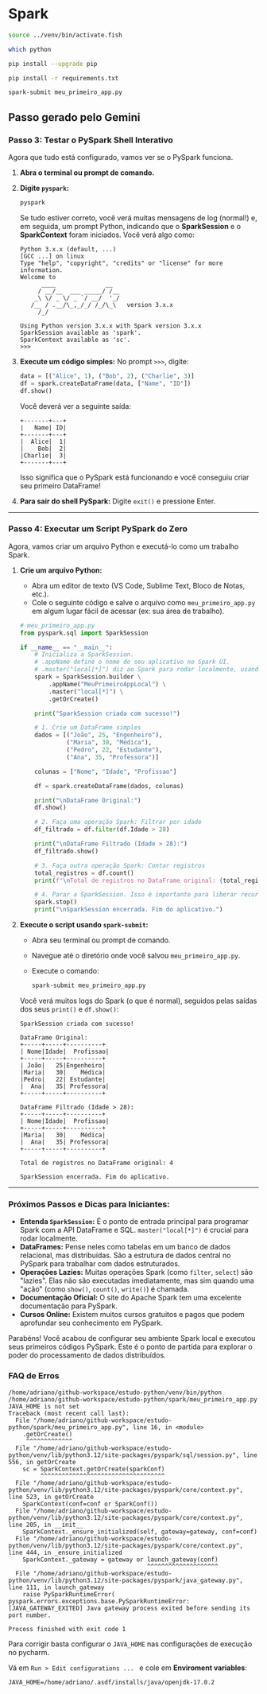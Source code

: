 # Spark

```bash
source ../venv/bin/activate.fish

which python

pip install --upgrade pip

pip install -r requirements.txt

spark-submit meu_primeiro_app.py
```

## Passo gerado pelo Gemini

### Passo 3: Testar o PySpark Shell Interativo

Agora que tudo está configurado, vamos ver se o PySpark funciona.

1.  **Abra o terminal ou prompt de comando.**
2.  **Digite `pyspark`:**

    ```bash
    pyspark
    ```

    Se tudo estiver correto, você verá muitas mensagens de log (normal!) e, em seguida, um prompt Python, indicando que o **SparkSession** e o **SparkContext** foram iniciados. Você verá algo como:

    ```
    Python 3.x.x (default, ...)
    [GCC ...] on linux
    Type "help", "copyright", "credits" or "license" for more information.
    Welcome to
          ____              __
         / __/__  ___ _____/ /__
        _\ \/ _ \/ _ `/ __/  '_/
       /__ / .__/\_,_/_/ /_/\_\   version 3.x.x
         /_/

    Using Python version 3.x.x with Spark version 3.x.x
    SparkSession available as 'spark'.
    SparkContext available as 'sc'.
    >>>
    ```

3.  **Execute um código simples:** No prompt `>>>`, digite:

    ```python
    data = [("Alice", 1), ("Bob", 2), ("Charlie", 3)]
    df = spark.createDataFrame(data, ["Name", "ID"])
    df.show()
    ```

    Você deverá ver a seguinte saída:

    ```
    +-------+---+
    |   Name| ID|
    +-------+---+
    |  Alice|  1|
    |    Bob|  2|
    |Charlie|  3|
    +-------+---+
    ```

    Isso significa que o PySpark está funcionando e você conseguiu criar seu primeiro DataFrame!
4.  **Para sair do shell PySpark:** Digite `exit()` e pressione Enter.

---

### Passo 4: Executar um Script PySpark do Zero

Agora, vamos criar um arquivo Python e executá-lo como um trabalho Spark.

1.  **Crie um arquivo Python:**
    * Abra um editor de texto (VS Code, Sublime Text, Bloco de Notas, etc.).
    * Cole o seguinte código e salve o arquivo como `meu_primeiro_app.py` em algum lugar fácil de acessar (ex: sua área de trabalho).

    ```python
    # meu_primeiro_app.py
    from pyspark.sql import SparkSession

    if __name__ == "__main__":
        # Inicializa a SparkSession.
        # .appName define o nome do seu aplicativo no Spark UI.
        # .master("local[*]") diz ao Spark para rodar localmente, usando todos os núcleos disponíveis.
        spark = SparkSession.builder \
            .appName("MeuPrimeiroAppLocal") \
            .master("local[*]") \
            .getOrCreate()

        print("SparkSession criada com sucesso!")

        # 1. Crie um DataFrame simples
        dados = [("João", 25, "Engenheiro"),
                 ("Maria", 30, "Médica"),
                 ("Pedro", 22, "Estudante"),
                 ("Ana", 35, "Professora")]

        colunas = ["Nome", "Idade", "Profissao"]

        df = spark.createDataFrame(dados, colunas)

        print("\nDataFrame Original:")
        df.show()

        # 2. Faça uma operação Spark: Filtrar por idade
        df_filtrado = df.filter(df.Idade > 28)

        print("\nDataFrame Filtrado (Idade > 28):")
        df_filtrado.show()

        # 3. Faça outra operação Spark: Contar registros
        total_registros = df.count()
        print(f"\nTotal de registros no DataFrame original: {total_registros}")

        # 4. Parar a SparkSession. Isso é importante para liberar recursos.
        spark.stop()
        print("\nSparkSession encerrada. Fim do aplicativo.")
    ```

2.  **Execute o script usando `spark-submit`:**
    * Abra seu terminal ou prompt de comando.
    * Navegue até o diretório onde você salvou `meu_primeiro_app.py`.
    * Execute o comando:

        ```bash
        spark-submit meu_primeiro_app.py
        ```

    Você verá muitos logs do Spark (o que é normal), seguidos pelas saídas dos seus `print()` e `df.show()`:

    ```
    SparkSession criada com sucesso!

    DataFrame Original:
    +-----+-----+----------+
    | Nome|Idade|  Profissao|
    +-----+-----+----------+
    | João|   25|Engenheiro|
    |Maria|   30|    Médica|
    |Pedro|   22| Estudante|
    |  Ana|   35| Professora|
    +-----+-----+----------+

    DataFrame Filtrado (Idade > 28):
    +-----+-----+----------+
    | Nome|Idade|  Profissao|
    +-----+-----+----------+
    |Maria|   30|    Médica|
    |  Ana|   35| Professora|
    +-----+-----+----------+

    Total de registros no DataFrame original: 4

    SparkSession encerrada. Fim do aplicativo.
    ```

---

### Próximos Passos e Dicas para Iniciantes:

* **Entenda `SparkSession`:** É o ponto de entrada principal para programar Spark com a API DataFrame e SQL. `master("local[*]")` é crucial para rodar localmente.
* **DataFrames:** Pense neles como tabelas em um banco de dados relacional, mas distribuídas. São a estrutura de dados central no PySpark para trabalhar com dados estruturados.
* **Operações Lazies:** Muitas operações Spark (como `filter`, `select`) são "lazies". Elas não são executadas imediatamente, mas sim quando uma "ação" (como `show()`, `count()`, `write()`) é chamada.
* **Documentação Oficial:** O site do Apache Spark tem uma excelente documentação para PySpark.
* **Cursos Online:** Existem muitos cursos gratuitos e pagos que podem aprofundar seu conhecimento em PySpark.

Parabéns! Você acabou de configurar seu ambiente Spark local e executou seus primeiros códigos PySpark. Este é o ponto de partida para explorar o poder do processamento de dados distribuídos.

### FAQ de Erros
```commandline
/home/adriano/github-workspace/estudo-python/venv/bin/python /home/adriano/github-workspace/estudo-python/spark/meu_primeiro_app.py 
JAVA_HOME is not set
Traceback (most recent call last):
  File "/home/adriano/github-workspace/estudo-python/spark/meu_primeiro_app.py", line 16, in <module>
    .getOrCreate()
     ^^^^^^^^^^^^^
  File "/home/adriano/github-workspace/estudo-python/venv/lib/python3.12/site-packages/pyspark/sql/session.py", line 556, in getOrCreate
    sc = SparkContext.getOrCreate(sparkConf)
         ^^^^^^^^^^^^^^^^^^^^^^^^^^^^^^^^^^^
  File "/home/adriano/github-workspace/estudo-python/venv/lib/python3.12/site-packages/pyspark/core/context.py", line 523, in getOrCreate
    SparkContext(conf=conf or SparkConf())
  File "/home/adriano/github-workspace/estudo-python/venv/lib/python3.12/site-packages/pyspark/core/context.py", line 205, in __init__
    SparkContext._ensure_initialized(self, gateway=gateway, conf=conf)
  File "/home/adriano/github-workspace/estudo-python/venv/lib/python3.12/site-packages/pyspark/core/context.py", line 444, in _ensure_initialized
    SparkContext._gateway = gateway or launch_gateway(conf)
                                       ^^^^^^^^^^^^^^^^^^^^
  File "/home/adriano/github-workspace/estudo-python/venv/lib/python3.12/site-packages/pyspark/java_gateway.py", line 111, in launch_gateway
    raise PySparkRuntimeError(
pyspark.errors.exceptions.base.PySparkRuntimeError: [JAVA_GATEWAY_EXITED] Java gateway process exited before sending its port number.

Process finished with exit code 1
```
Para corrigir basta configurar o `JAVA_HOME` nas configurações de execução no pycharm.

Vá em `Run > Edit configurations ... ` e cole em **Enviroment variables**:
```commandline
JAVA_HOME=/home/adriano/.asdf/installs/java/openjdk-17.0.2
```